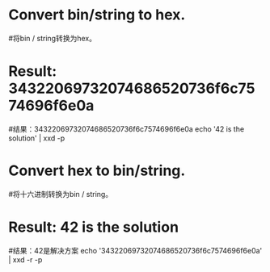 # Convert bin/string to hex.
#将bin / string转换为hex。
# Result: 34322069732074686520736f6c7574696f6e0a
#结果：34322069732074686520736f6c7574696f6e0a
echo '42 is the solution' | xxd -p

# Convert hex to bin/string.
#将十六进制转换为bin / string。
# Result: 42 is the solution
#结果：42是解决方案
echo '34322069732074686520736f6c7574696f6e0a' | xxd -r -p

